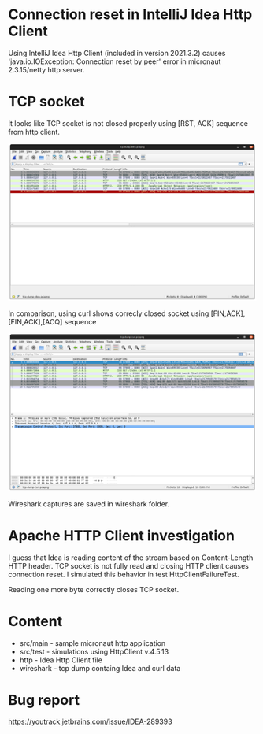 # Connection reset in IntelliJ Idea Http Client 

Using IntelliJ Idea Http Client (included in version 2021.3.2) causes 
'java.io.IOException: Connection reset by peer' error in micronaut 2.3.15/netty http server.

# TCP socket

It looks like TCP socket is not closed properly using [RST, ACK] sequence from http client.

![idea.png](images/idea.png)

In comparison, using curl shows correcly closed socket using [FIN,ACK],[FIN,ACK],[ACQ] sequence 

![curl.png](images/curl.png)

Wireshark captures are saved in wireshark folder.

# Apache HTTP Client investigation

I guess that Idea is reading content of the stream based on Content-Length HTTP header. TCP socket is not fully read
and closing HTTP client causes connection reset. I simulated this behavior in test HttpClientFailureTest.

Reading one more byte correctly closes TCP socket.

# Content
* src/main - sample micronaut http application
* src/test - simulations using HttpClient v.4.5.13 
* http - Idea Http Client file
* wireshark - tcp dump containg Idea and curl data

# Bug report
https://youtrack.jetbrains.com/issue/IDEA-289393
